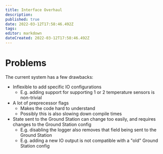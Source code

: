 ```yaml
---
title: Interface Overhaul
description: 
published: true
date: 2022-03-12T17:58:46.492Z
tags: 
editor: markdown
dateCreated: 2022-03-12T17:58:46.492Z
---
```


# Problems
The current system has a few drawbacks:
- Inflexible to add specific IO configurations
  - E.g. adding support for supporting 1 or 2 temperature sensors is non-trivial
- A lot of preprecessor flags
  - Makes the code hard to understand
  - Possibly this is also slowing down compile times
- State sent to the Ground Station can change too easily, and requires changes to the Ground Station config
  - E.g. disabling the logger also removes that field being sent to the Ground Station
  - E.g. adding a new IO output is not compatible with a "old" Ground Station config